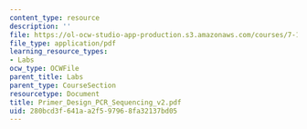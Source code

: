 ```yaml
---
content_type: resource
description: ''
file: https://ol-ocw-studio-app-production.s3.amazonaws.com/courses/7-13-experimental-microbial-genetics-fall-2003/280bcd3f641aa2f597968fa32137bd05_Primer_Design_PCR_Sequencing_v2.pdf
file_type: application/pdf
learning_resource_types:
- Labs
ocw_type: OCWFile
parent_title: Labs
parent_type: CourseSection
resourcetype: Document
title: Primer_Design_PCR_Sequencing_v2.pdf
uid: 280bcd3f-641a-a2f5-9796-8fa32137bd05
---
```


